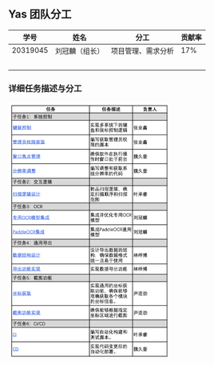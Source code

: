 ## Yas 团队分工



| 学号     | 姓名           | 分工               | 贡献率 |
| -------- | -------------- | ------------------ | ------ |
| 20319045 | 刘冠麟（组长） | 项目管理、需求分析 | 17%    |
|          |                |                    |        |
|          |                |                    |        |
|          |                |                    |        |
|          |                |                    |        |
|          |                |                    |        |



### 详细任务描述与分工

<img src="./assets/image-20240625155314196.png" alt="image-20240625155314196" style="zoom:50%;" />
